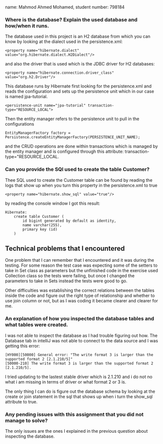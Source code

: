 name: Mahmod Ahmed Mohamed,
student number: 798184

### Where is the database? Explain the used database and how/when it runs.
The database used in this project is an H2 database from which you can know by looking
at the dialect used in the persistence.xml:
```
<property name="hibernate.dialect" value="org.hibernate.dialect.H2Dialect"/>
```
and also the driver that is used which is the JDBC driver for H2 databases:
```
<property name="hibernate.connection.driver_class" value="org.h2.Driver"/>
```

This database runs by Hibernate first looking for the persistence.xml and reads the configuration
and sets up the persistence unit which in our case is named jpa-tutorial.
```
<persistence-unit name="jpa-tutorial" transaction-type="RESOURCE_LOCAL">
```
Then the entity manager refers to the persistence unit to pull in the configurations
```
EntityManagerFactory factory = Persistence.createEntityManagerFactory(PERSISTENCE_UNIT_NAME);
```
and the CRUD operations are done within transactions which is managed by the entity manager
and is configured through this attribute: transaction-type="RESOURCE_LOCAL.

### Can you provide the SQl used to create the table Customer?

Thee SQL used to create the Customer table can be found by reading the logs that show up
when you turn this property in the persistence.xml to true
```
<property name="hibernate.show_sql" value="true"/>
```
by reading the console window I got this result:
```
Hibernate: 
    create table Customer (
        id bigint generated by default as identity,
        name varchar(255),
        primary key (id)
    )
```

## Technical problems that I encountered
One problem that I can remember that I encountered and it was during the testing.
For some reason the test case was expecting some of the setters to take in Set class as parameters but the
unfinished code in the exercise used Collection class so the tests were failing, but once I changed the 
parameters to take in Sets instead the tests were good to go.

Other difficulties was establishing the correct relations between the tables inside the code and figure out the
right type of relationship and whether to use join column or not, but as I was coding it became clearer and clearer
for me.

### An explanation of how you inspected the database tables and what tables were created.
I was not able to inspect the database as I had trouble figuring out how. The Database tab in intelliJ
was not able to connect to the data source and I was getting this error:
```
[HY000][50000] General error: "The write format 3 is larger than the supported format 2 [2.1.210/5]"
[50000-210] The write format 3 is larger than the supported format 2 [2.1.210/5].
```
I tried updating to the lastest stable driver which is 2.1.210 and i do not no what i am missing in terms of driver
or what format 2 or 3 is. 

The only thing I can do is figure out the database schema by looking at the create or join statement in the sql
that shows up when i turn the show_sql attribute to true.

### Any pending issues with this assignment that you did not manage to solve?
The only issues are the ones I explained in the previous question about inspecting the database. 

